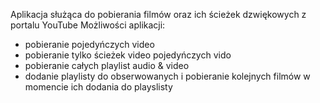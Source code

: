 Aplikacja służąca do pobierania filmów oraz ich ścieżek dzwiękowych z portalu YouTube
Możliwości aplikacji:
  - pobieranie pojedyńczych video
  - pobieranie tylko ścieżek video pojedyńczych vido
  - pobieranie całych playlist audio & video
  - dodanie playlisty do obserwowanych i pobieranie kolejnych filmów w momencie ich dodania do playslisty
